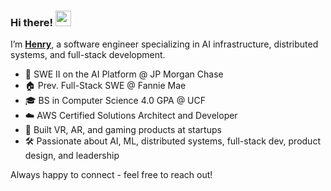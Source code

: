 ### Hi there! <img src="https://emojis.slackmojis.com/emojis/images/1536351075/4594/blob-wave.gif" width="25"/>

I’m [**Henry**](https://henrygraves.me), a software engineer specializing in AI infrastructure, distributed systems, and full-stack development.

- 🏦 SWE II on the AI Platform @ JP Morgan Chase
- 🏠 Prev. Full-Stack SWE @ Fannie Mae
- 🎓 BS in Computer Science 4.0 GPA @ UCF
- ☁️ AWS Certified Solutions Architect and Developer
- 🚀 Built VR, AR, and gaming products at startups
- 🛠️ Passionate about AI, ML, distributed systems, full-stack dev, product design, and leadership
    
Always happy to connect - feel free to reach out!
